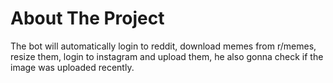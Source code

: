 # About The Project
The bot will automatically login to reddit, download memes from r/memes, resize them, login to instagram and upload them, he also gonna check if the image was uploaded recently.
